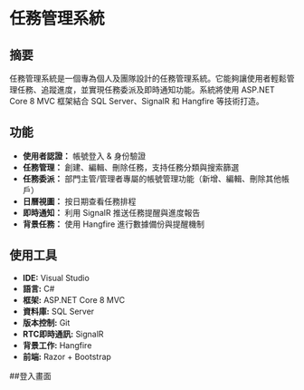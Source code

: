 # 任務管理系統

## 摘要
任務管理系統是一個專為個人及團隊設計的任務管理系統。它能夠讓使用者輕鬆管理任務、追蹤進度，並實現任務委派及即時通知功能。系統將使用 ASP.NET Core 8 MVC 框架結合 SQL Server、SignalR 和 Hangfire 等技術打造。

## 功能
- **使用者認證：** 帳號登入 & 身份驗證
- **任務管理：** 創建、編輯、刪除任務，支持任務分類與搜索篩選
- **任務委派：** 部門主管/管理者專屬的帳號管理功能（新增、編輯、刪除其他帳戶）
- **日曆視圖：** 按日期查看任務排程
- **即時通知：** 利用 SignalR 推送任務提醒與進度報告
- **背景任務：** 使用 Hangfire 進行數據備份與提醒機制

## 使用工具
- **IDE:** Visual Studio
- **語言:** C#
- **框架:** ASP.NET Core 8 MVC
- **資料庫:** SQL Server
- **版本控制:** Git
- **RTC即時通訊:** SignalR
- **背景工作:** Hangfire
- **前端:** Razor + Bootstrap

##登入畫面
